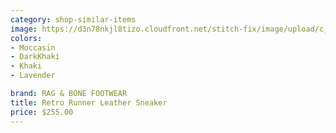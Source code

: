 ```yaml
---
category: shop-similar-items
image: https://d3n78nkjl8tizo.cloudfront.net/stitch-fix/image/upload/c_scale,h_500/e_trim:9/f_auto,q_auto/e_replace_color:f2f3f4:300:ffffff/v1668491945/f1uu06osmanmyyleduiw.jpg
colors: 
- Moccasin
- DarkKhaki
- Khaki
- Lavender

brand: RAG & BONE FOOTWEAR
title: Retro Runner Leather Sneaker
price: $255.00
---
```


